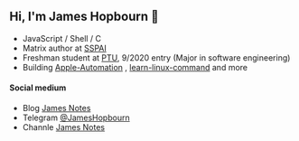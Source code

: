 ## Hi, I'm James Hopbourn 👋
- JavaScript / Shell / C
- Matrix author at [SSPAI](https://sspai.com)
- Freshman student at [PTU](https://www.ptu.edu.cn), 9/2020 entry (Major in software engineering)
- Building [Apple-Automation](https://github.com/JamesHopbourn/Apple-Automation) , [learn-linux-command](https://github.com/JamesHopbourn/learn-linux-command) and more

#### Social medium
- Blog [James Notes](https://jameshopbourn.github.io)
- Telegram [@JamesHopbourn](https://t.me/JamesHopbourn)
- Channle [James Notes](https://t.me/s/JamesNotes)
